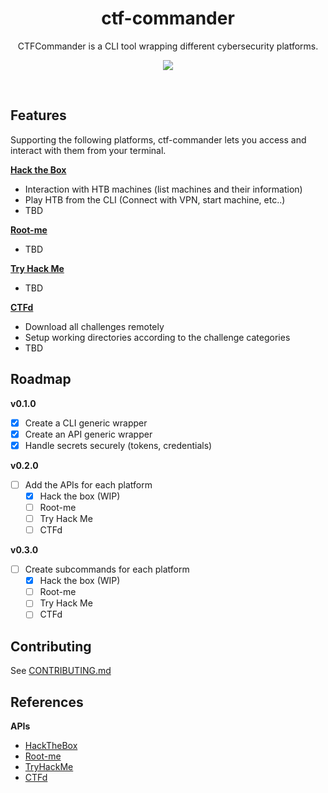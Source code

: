 <h1 align="center">ctf-commander</h1>
<p align="center">CTFCommander is a CLI tool wrapping different cybersecurity platforms. <p>
<p align="center">
    <img src="https://img.shields.io/badge/Built with Rust-grey?style=for-the-badge&logo=rust&color=%23B94700">
</p>

<br>

## Features

Supporting the following platforms, ctf-commander lets you access and interact with them from your terminal.

[**Hack the Box**](https://www.hackthebox.com/)
- Interaction with HTB machines (list machines and their information)
- Play HTB from the CLI (Connect with VPN, start machine, etc..)
- TBD

[**Root-me**](https://www.root-me.org/)
- TBD

[**Try Hack Me**](https://tryhackme.com/)
- TBD

[**CTFd**](https://ctfd.io/)
- Download all challenges remotely
- Setup working directories according to the challenge categories
- TBD

## Roadmap

**v0.1.0**
- [x] Create a CLI generic wrapper
- [x] Create an API generic wrapper
- [x] Handle secrets securely (tokens, credentials)

**v0.2.0**
- [ ] Add the APIs for each platform
  - [x] Hack the box (WIP)
  - [ ] Root-me
  - [ ] Try Hack Me
  - [ ] CTFd

**v0.3.0**
- [ ] Create subcommands for each platform
  - [x] Hack the box (WIP)
  - [ ] Root-me
  - [ ] Try Hack Me
  - [ ] CTFd

## Contributing

See [CONTRIBUTING.md](CONTRIBUTING.md)

## References

**APIs**
- [HackTheBox](https://documenter.getpostman.com/view/13129365/TVeqbmeq)
- [Root-me](https://api.www.root-me.org/)
- [TryHackMe](https://documenter.getpostman.com/view/18269560/UVCB9j5e)
- [CTFd](https://docs.ctfd.io/docs/api/redoc/)
